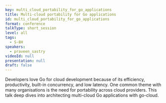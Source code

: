 ```yaml
---
key: multi_cloud_portability_for_go_applications
title: Multi-cloud portability for Go applications
id: multi_cloud_portability_for_go_applications
format: conference
talkType: short_session
level: all
tags:
  - S-8H
speakers:
  - praveen_sastry
videoId: null
presentation: null
draft: false
---
```

Developers love Go for cloud development because of its efficiency, productivity, built-in concurrency, and low latency. One common theme with many organisations is the need for portability across cloud providers. This talk deep dives into architecting multi-cloud Go applications with go-cloud.
